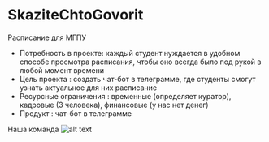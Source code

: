 # SkaziteChtoGovorit
Расписание для МГПУ

- Потребность в проекте: каждый студент нуждается в удобном способе просмотра расписания, чтобы оно всегда было под рукой в любой момент времени
- Цель проекта : создать чат-бот в телеграмме, где студенты смогут узнать актуальное для них расписание
- Ресурсные ограничения : временные (определяет куратор), кадровые (3 человека), финансовые (у нас нет денег)
- Продукт : чат-бот в телеграмме

Наша команда
![alt text](https://vk.com/nastyajessy?z=photo13227033_457249484%2Falbum13227033_0%2Frev)
